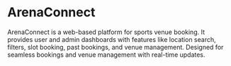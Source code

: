 # ArenaConnect
ArenaConnect is a web-based platform for sports venue booking. It provides user and admin dashboards with features like location search, filters, slot booking, past bookings, and venue management. Designed for seamless bookings and venue management with real-time updates.
